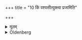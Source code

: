 +++
title = "10 किं पश्यसीत्युक्त्वा प्रजामिति"

+++

<details><summary>मूलम्</summary>

किं पश्यसीत्युक्त्वा प्रजामिति वाचयेत् १०
</details>

<details><summary>Oldenberg</summary>

10. Let him say to her, 'What dost thou see?' and make her answer, 'Offspring!'
</details>
